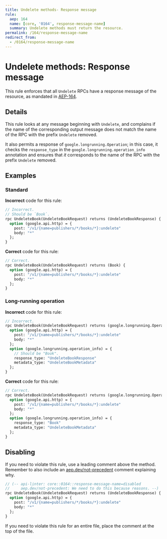 ```yaml
---
title: Undelete methods- Response message
rule:
  aep: 164
  name: [core, '0164', response-message-name]
  summary: Undelete methods must return the resource.
permalink: /164/response-message-name
redirect_from:
  - /0164/response-message-name
---
```


# Undelete methods: Response message

This rule enforces that all `Undelete` RPCs have a response message of
the resource, as mandated in [AEP-164][].

## Details

This rule looks at any message beginning with `Undelete`, and complains
if the name of the corresponding output message does not match the name of the
RPC with the prefix `Undelete` removed.

It also permits a response of `google.longrunning.Operation`; in this case, it
checks the `response_type` in the `google.longrunning.operation_info`
annotation and ensures that _it_ corresponds to the name of the RPC with the
prefix `Undelete` removed.

## Examples

### Standard

**Incorrect** code for this rule:

```proto
// Incorrect.
// Should be `Book`.
rpc UndeleteBook(UndeleteBookRequest) returns (UndeleteBookResponse) {
  option (google.api.http) = {
    post: "/v1/{name=publishers/*/books/*}:undelete"
    body: "*"
  };
}
```

**Correct** code for this rule:

```proto
// Correct.
rpc UndeleteBook(UndeleteBookRequest) returns (Book) {
  option (google.api.http) = {
    post: "/v1/{name=publishers/*/books/*}:undelete"
    body: "*"
  };
}
```

### Long-running operation

**Incorrect** code for this rule:

```proto
// Incorrect.
rpc UndeleteBook(UndeleteBookRequest) returns (google.longrunning.Operation) {
  option (google.api.http) = {
    post: "/v1/{name=publishers/*/books/*}:undelete"
    body: "*"
  };
  option (google.longrunning.operation_info) = {
    // Should be "Book".
    response_type: "UndeleteBookResponse"
    metadata_type: "UndeleteBookMetadata"
  };
}
```

**Correct** code for this rule:

```proto
// Correct.
rpc UndeleteBook(UndeleteBookRequest) returns (google.longrunning.Operation) {
  option (google.api.http) = {
    post: "/v1/{name=publishers/*/books/*}:undelete"
    body: "*"
  };
  option (google.longrunning.operation_info) = {
    response_type: "Book"
    metadata_type: "UndeleteBookMetadata"
  };
}
```

## Disabling

If you need to violate this rule, use a leading comment above the method.
Remember to also include an [aep.dev/not-precedent][] comment explaining why.

```proto
// (-- api-linter: core::0164::response-message-name=disabled
//     aep.dev/not-precedent: We need to do this because reasons. --)
rpc UndeleteBook(UndeleteBookRequest) returns (UndeleteBookResponse) {
  option (google.api.http) = {
    post: "/v1/{name=publishers/*/books/*}:undelete"
    body: "*"
  };
}
```

If you need to violate this rule for an entire file, place the comment at the
top of the file.

[aep-164]: https://aep.dev/164
[aep.dev/not-precedent]: https://aep.dev/not-precedent
